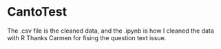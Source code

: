# CantoTest
The .csv file is the cleaned data, and the .ipynb is how I cleaned the data with R
Thanks Carmen for fising the question text issue.
